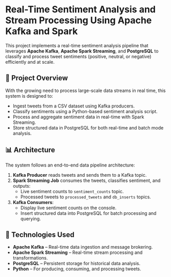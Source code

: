 # Real-Time Sentiment Analysis and Stream Processing Using Apache Kafka and Spark

This project implements a real-time sentiment analysis pipeline that leverages **Apache Kafka**, **Apache Spark Streaming**, and **PostgreSQL** to classify and process tweet sentiments (positive, neutral, or negative) efficiently and at scale.

## 📌 Project Overview

With the growing need to process large-scale data streams in real time, this system is designed to:
- Ingest tweets from a CSV dataset using Kafka producers.
- Classify sentiments using a Python-based sentiment analysis script.
- Process and aggregate sentiment data in real-time with Spark Streaming.
- Store structured data in PostgreSQL for both real-time and batch mode analysis.

## 📊 Architecture

The system follows an end-to-end data pipeline architecture:
1. **Kafka Producer** reads tweets and sends them to a Kafka topic.
2. **Spark Streaming Job** consumes the tweets, classifies sentiment, and outputs:
   - Live sentiment counts to `sentiment_counts` topic.
   - Processed tweets to `processed_tweets` and `db_inserts` topics.
3. **Kafka Consumers**:
   - Display live sentiment counts on the console.
   - Insert structured data into PostgreSQL for batch processing and querying.

## 🔧 Technologies Used

- **Apache Kafka** – Real-time data ingestion and message brokering.
- **Apache Spark Streaming** – Real-time stream processing and transformations.
- **PostgreSQL** – Persistent storage for historical data analysis.
- **Python** – For producing, consuming, and processing tweets.



